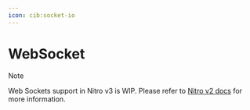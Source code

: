 ```yaml
---
icon: cib:socket-io
---
```


# WebSocket

> [!NOTE]
> Web Sockets support in Nitro v3 is WIP. Please refer to [Nitro v2 docs](https://nitro.build/guide/websocket) for more information.

